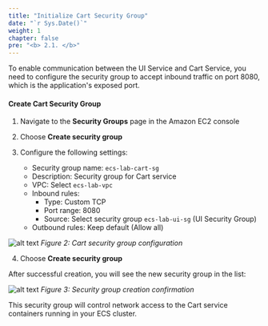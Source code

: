 ```yaml
---
title: "Initialize Cart Security Group"
date: "`r Sys.Date()`"
weight: 1
chapter: false
pre: "<b> 2.1. </b>"
---
```


To enable communication between the UI Service and Cart Service, you need to configure the security group to accept inbound traffic on port 8080, which is the application's exposed port.

#### Create Cart Security Group

1. Navigate to the **Security Groups** page in the Amazon EC2 console

2. Choose **Create security group**

3. Configure the following settings:
   - Security group name: `ecs-lab-cart-sg`
   - Description: Security group for Cart service
   - VPC: Select `ecs-lab-vpc`
   - Inbound rules:
     - Type: Custom TCP
     - Port range: 8080
     - Source: Select security group `ecs-lab-ui-sg` (UI Security Group)
   - Outbound rules: Keep default (Allow all)

![alt text](/images/2-prerequisites/2.1-cart-security-group/image.png)
*Figure 2: Cart security group configuration*

4. Choose **Create security group**

After successful creation, you will see the new security group in the list:

![alt text](/images/2-prerequisites/2.1-cart-security-group/image-1.png)
*Figure 3: Security group creation confirmation*

This security group will control network access to the Cart service containers running in your ECS cluster.